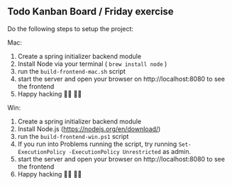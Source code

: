 ## Todo Kanban Board / Friday exercise

Do the following steps to setup the project:

Mac:
1. Create a spring initializer backend module
2. Install Node via your terminal ( `brew install node` )
3. run the `build-frontend-mac.sh` script
4. start the server and open your browser on http://localhost:8080 to see the frontend
5. Happy hacking 👩‍💻 👨‍💻

Win:
1. Create a spring initializer backend module
2. Install Node.js (https://nodejs.org/en/download/)
3. run the `build-frontend-win.ps1` script
4. If you run into Problems running the script, try running `Set-ExecutionPolicy -ExecutionPolicy Unrestricted` as admin.
5. start the server and open your browser on http://localhost:8080 to see the frontend
6. Happy hacking 👩‍💻 👨‍💻

